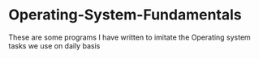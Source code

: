 # Operating-System-Fundamentals
These are some programs I have written to imitate the Operating system tasks we use on daily basis
